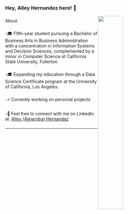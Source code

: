 ### Hey, Alley Hernandez here! :wave:

<img align="right" width="40%" src="https://github-readme-stats-alleyhernandez.vercel.app/api/top-langs/?username=alleyhernandez&exclude_repo=notes&layout=compact&hide=cmake,shell,makefile&langs_count=8&theme=calm&hide_border=true">

###
About
###
-🎓 Fifth-year student pursuing a Bachelor of Business Arts in Business Administration with a concentration in Information Systems and Decision Sciences, complemented by a minor in Computer Science at California State University, Fullerton.
###
-🎓 Expanding my education through a Data Science Certificate program at the University of California, Los Angeles.
###
-⚡️ Currently working on personal projects
###
-💭 Feel free to connect with me on LinkedIn at: [Alley (Alejandra) Hernandez](https://www.linkedin.com/in/alleyhernandez/)
###

---


<!--
**alleyhernandez/alleyhernandez** is a ✨ _special_ ✨ repository because its `README.md` (this file) appears on your GitHub profile.



-->

